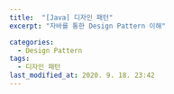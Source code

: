 ```yaml
---
title:  "[Java] 디자인 패턴"
excerpt: "자바를 통한 Design Pattern 이해"

categories:
  - Design Pattern
tags:
  - 디자인 패턴
last_modified_at: 2020. 9. 18. 23:42
---
```

